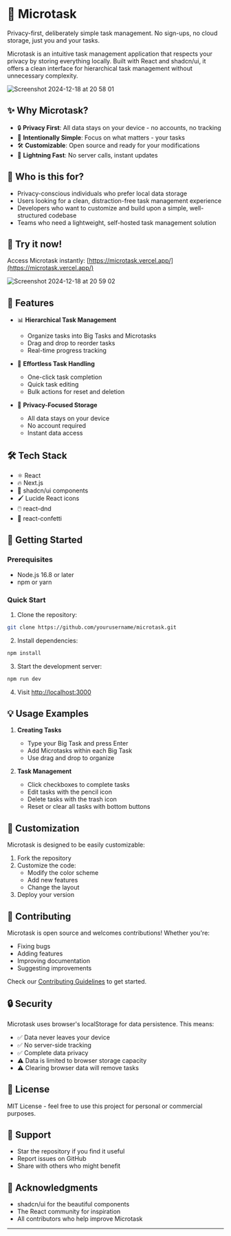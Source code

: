 # 🚀 Microtask

Privacy-first, deliberately simple task management. No sign-ups, no cloud storage, just you and your tasks.

Microtask is an intuitive task management application that respects your privacy by storing everything locally. Built with React and shadcn/ui, it offers a clean interface for hierarchical task management without unnecessary complexity.

![Screenshot 2024-12-18 at 20 58 01](https://github.com/user-attachments/assets/94f9d044-2b58-4231-a741-5c8fe7e65b33)

## ✨ Why Microtask?

- 🔒 **Privacy First**: All data stays on your device - no accounts, no tracking
- 🎯 **Intentionally Simple**: Focus on what matters - your tasks
- 🛠 **Customizable**: Open source and ready for your modifications
- 🚀 **Lightning Fast**: No server calls, instant updates

## 👥 Who is this for?

- Privacy-conscious individuals who prefer local data storage
- Users looking for a clean, distraction-free task management experience
- Developers who want to customize and build upon a simple, well-structured codebase
- Teams who need a lightweight, self-hosted task management solution

## 📱 Try it now!

Access Microtask instantly: [https://microtask.vercel.app/](https://microtask.vercel.app/)

![Screenshot 2024-12-18 at 20 59 02](https://github.com/user-attachments/assets/65981572-ef9e-4c9a-ad4a-993066878fcf)

## 🌟 Features

- 📊 **Hierarchical Task Management**

  - Organize tasks into Big Tasks and Microtasks
  - Drag and drop to reorder tasks
  - Real-time progress tracking

- 🎯 **Effortless Task Handling**

  - One-click task completion
  - Quick task editing
  - Bulk actions for reset and deletion

- 💾 **Privacy-Focused Storage**
  - All data stays on your device
  - No account required
  - Instant data access

## 🛠️ Tech Stack

- ⚛️ React
- 🔥 Next.js
- 🎨 shadcn/ui components
- 🖌️ Lucide React icons
- 🖱️ react-dnd
- 🎊 react-confetti

## 🚀 Getting Started

### Prerequisites

- Node.js 16.8 or later
- npm or yarn

### Quick Start

1. Clone the repository:

```bash
git clone https://github.com/yourusername/microtask.git
```

2. Install dependencies:

```bash
npm install
```

3. Start the development server:

```bash
npm run dev
```

4. Visit [http://localhost:3000](http://localhost:3000)

## 💡 Usage Examples

1. **Creating Tasks**

   - Type your Big Task and press Enter
   - Add Microtasks within each Big Task
   - Use drag and drop to organize

2. **Task Management**
   - Click checkboxes to complete tasks
   - Edit tasks with the pencil icon
   - Delete tasks with the trash icon
   - Reset or clear all tasks with bottom buttons

## 🎨 Customization

Microtask is designed to be easily customizable:

1. Fork the repository
2. Customize the code:
   - Modify the color scheme
   - Add new features
   - Change the layout
3. Deploy your version

## 🤝 Contributing

Microtask is open source and welcomes contributions! Whether you're:

- Fixing bugs
- Adding features
- Improving documentation
- Suggesting improvements

Check our [Contributing Guidelines](CONTRIBUTING.md) to get started.

## 🔒 Security

Microtask uses browser's localStorage for data persistence. This means:

- ✅ Data never leaves your device
- ✅ No server-side tracking
- ✅ Complete data privacy
- ⚠️ Data is limited to browser storage capacity
- ⚠️ Clearing browser data will remove tasks

## 📄 License

MIT License - feel free to use this project for personal or commercial purposes.

## 🌟 Support

- Star the repository if you find it useful
- Report issues on GitHub
- Share with others who might benefit

## 🎉 Acknowledgments

- shadcn/ui for the beautiful components
- The React community for inspiration
- All contributors who help improve Microtask

---
